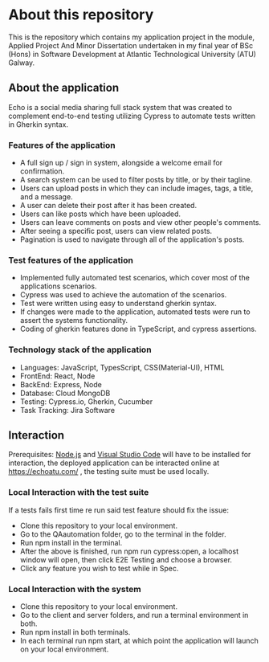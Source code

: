 # About this repository
This is the repository which contains my application project in the module, Applied Project And Minor Dissertation undertaken in my final year of BSc (Hons) in Software Development at Atlantic Technological University (ATU) Galway.

## About the application
Echo is a social media sharing full stack system that was created to complement end-to-end testing utilizing Cypress to automate tests written in Gherkin syntax.

### Features of the application
- A full sign up / sign in system, alongside a welcome email for confirmation.
- A search system can be used to filter posts by title, or by their tagline.
- Users can upload posts in which they can include images, tags, a title, and a message.
- A user can delete their post after it has been created.
- Users can like posts which have been uploaded.
- Users can leave comments on posts and view other people's comments.
- After seeing a specific post, users can view related posts.
- Pagination is used to navigate through all of the application's posts.

### Test features of the application
- Implemented fully automated test scenarios, which cover most of the applications scenarios.
- Cypress was used to achieve the automation of the scenarios.
- Test were written using easy to understand gherkin syntax.
- If changes were made to the application, automated tests were run to assert the systems functionality.
- Coding of gherkin features done in TypeScript, and cypress assertions.

### Technology stack of the application
- Languages: JavaScript, TypesScript, CSS(Material-UI), HTML
- FrontEnd: React, Node
- BackEnd: Express, Node
- Database: Cloud MongoDB
- Testing: Cypress.io, Gherkin, Cucumber
- Task Tracking: Jira Software

## Interaction
Prerequisites: [Node.js](https://nodejs.org/en/download) and [Visual Studio Code](https://code.visualstudio.com/download) will have to be installed for interaction, the deployed application can be interacted online at https://echoatu.com/ , the testing suite must be used locally.

### Local Interaction with the test suite
If a tests fails first time re run said test feature should fix the issue:
- Clone this repository to your local environment.
- Go to the QAautomation folder, go to the terminal in the folder.
- Run npm install in the terminal.
- After the above is finished, run npm run cypress:open, a localhost window will open, then click E2E Testing and choose a browser.
- Click any feature you wish to test while in Spec.

### Local Interaction with the system
- Clone this repository to your local environment.
- Go to the client and server folders, and run a terminal environment in both.
- Run npm install in both terminals.
- In each terminal run npm start, at which point the application will launch on your local environment.